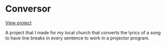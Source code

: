 # Conversor
[View project](https://luacomtil.github.io/Conversor/)

A project that I made for my local church that converts the lyrics of a song to have line breaks in every sentence to work in a projector program.
